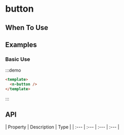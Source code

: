 
# button 


## When To Use


##  Examples

### Basic Use

:::demo
```html
<template>
  <n-button />
</template>
```
:::

## API

| Property | Description | Type |
| :--- | :--- | :--- | :--- |


